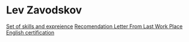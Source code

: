 # Lev Zavodskov

[Set of skills and expreience](CV_Lev_Zavodskov_English.pdf)
[Recomendation Letter From Last Work Place](LevRecommendationLetter.pdf)
[English certification](https://www.efset.org/cert/QqPVNG)
